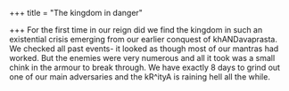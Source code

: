+++
title = "The kingdom in danger"

+++
For the first time in our reign did we find the kingdom in such an
existential crisis emerging from our earlier conquest of khANDavaprasta.
We checked all past events- it looked as though most of our mantras had
worked. But the enemies were very numerous and all it took was a small
chink in the armour to break through. We have exactly 8 days to grind
out one of our main adversaries and the kR^ityA is raining hell all the
while.
